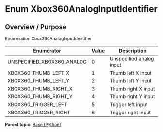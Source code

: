 # Enum Xbox360AnalogInputIdentifier

## Overview / Purpose

Enumeration Xbox360AnalogInputIdentifier

|Enumerator|Value|Description|
|----------|-----|-----------|
|UNSPECIFIED\_XBOX360\_ANALOG|0|Unspecified analog input|
|XBOX360\_THUMB\_LEFT\_X|1|Thumb left X input|
|XBOX360\_THUMB\_LEFT\_Y|2|Thumb left Y input|
|XBOX360\_THUMB\_RIGHT\_X|3|Thumb right X input|
|XBOX360\_THUMB\_RIGHT\_Y|4|Thumb right Y input|
|XBOX360\_TRIGGER\_LEFT|5|Trigger left input|
|XBOX360\_TRIGGER\_RIGHT|6|Trigger right input|

**Parent topic:** [Base \(Python\)](../../summary_pages/Base.md)

